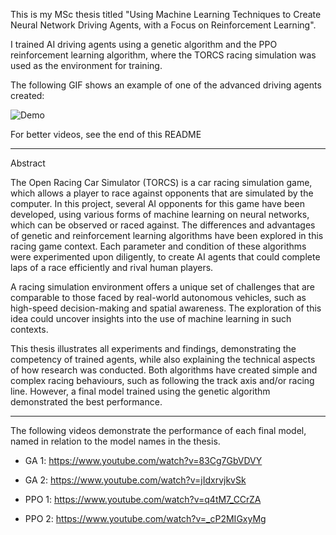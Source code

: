 This is my MSc thesis titled "Using Machine Learning Techniques to Create Neural Network Driving Agents, with a Focus on Reinforcement Learning". 

I trained AI driving agents using a genetic algorithm and the PPO reinforcement learning algorithm, where the TORCS racing simulation was used as the environment for training. 

The following GIF shows an example of one of the advanced driving agents created:

![Demo](https://github.com/drewberry612/torcs-research/blob/main/torcsA.gif)

For better videos, see the end of this README

----------------------------------------------------------------------------------------------

Abstract

 The Open Racing Car Simulator (TORCS) is a car racing simulation game, which allows a player to
 race against opponents that are simulated by the computer. In this project, several AI opponents for
 this game have been developed, using various forms of machine learning on neural networks, which
 can be observed or raced against. The differences and advantages of genetic and reinforcement
 learning algorithms have been explored in this racing game context. Each parameter and condition of
 these algorithms were experimented upon diligently, to create AI agents that could complete laps of a
 race efficiently and rival human players.
 
 A racing simulation environment offers a unique set of challenges that are comparable to those faced
 by real-world autonomous vehicles, such as high-speed decision-making and spatial awareness. The
 exploration of this idea could uncover insights into the use of machine learning in such contexts.
 
 This thesis illustrates all experiments and findings, demonstrating the competency of trained agents,
 while also explaining the technical aspects of how research was conducted. Both algorithms have
 created simple and complex racing behaviours, such as following the track axis and/or racing line.
 However, a final model trained using the genetic algorithm demonstrated the best performance.

-------------------------------------------------------------------------------------------------------------------------

The following videos demonstrate the performance of each final model, named in relation to the model names in the thesis.

- GA 1:  https://www.youtube.com/watch?v=83Cg7GbVDVY

- GA 2:  https://www.youtube.com/watch?v=jIdxrvjkvSk

- PPO 1:  https://www.youtube.com/watch?v=q4tM7_CCrZA

- PPO 2:  https://www.youtube.com/watch?v=_cP2MIGxyMg
